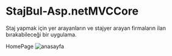 # StajBul-Asp.netMVCCore
Staj yapmak için yer arayanların ve stajyer arayan firmaların ilan bırakabileceği bir uygulama.

HomePage
![anasayfa](https://user-images.githubusercontent.com/41294174/103465712-7d027400-4d4f-11eb-8c8d-14155e31b8d6.png)
